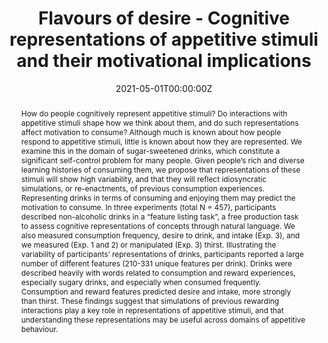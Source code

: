 ---
abstract: How do people cognitively represent appetitive stimuli? Do interactions with appetitive stimuli shape how we think about them, and do such representations affect motivation to consume? Although much is known about how people respond to appetitive stimuli, little is known about how they are represented. We examine this in the domain of sugar-sweetened drinks, which constitute a significant self-control problem for many people. Given people’s rich and diverse learning histories of consuming them, we propose that representations of these stimuli will show high variability, and that they will reflect idiosyncratic simulations, or re-enactments, of previous consumption experiences. Representing drinks in terms of consuming and enjoying them may predict the motivation to consume. In three experiments (total N = 457), participants described non-alcoholic drinks in a “feature listing task”, a free production task to assess cognitive representations of concepts through natural language. We also measured consumption frequency, desire to drink, and intake (Exp. 3), and we measured (Exp. 1 and 2) or manipulated (Exp. 3) thirst. Illustrating the variability of participants’ representations of drinks, participants reported a large number of different features (210-331 unique features per drink). Drinks were described heavily with words related to consumption and reward experiences, especially sugary drinks, and especially when consumed frequently. Consumption and reward features predicted desire and intake, more strongly than thirst. These findings suggest that simulations of previous rewarding interactions play a key role in representations of appetitive stimuli, and that understanding these representations may be useful across domains of appetitive behaviour.
authors:
- E.K. Papies
- M.A. Claassen
- D. Rusz
- M. Best
date: "2021-05-01T00:00:00Z"
doi: "10.1016/j.foodqual.2021.104403"
featured:
image:
projects: []
publication: '*Food Quality and Preference, 104403*'
publication_short: ""
publication_types:
- "3"
publishDate: "2021-05-01T00:00:00Z"
title: Flavours of desire - Cognitive representations of appetitive stimuli and their motivational implications
url_code: ""
url_dataset: ""
url_pdf: ""
url_poster: ""
url_project: ""
url_slides: ""
url_source: ""
url_video: ""
---